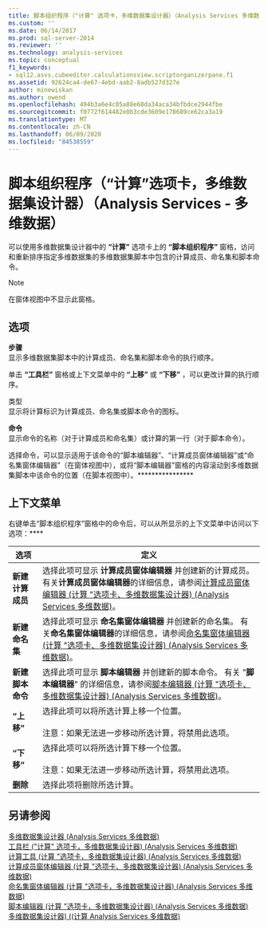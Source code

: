 ```yaml
---
title: 脚本组织程序（"计算" 选项卡，多维数据集设计器）（Analysis Services 多维数据） |Microsoft Docs
ms.custom: ''
ms.date: 06/14/2017
ms.prod: sql-server-2014
ms.reviewer: ''
ms.technology: analysis-services
ms.topic: conceptual
f1_keywords:
- sql12.asvs.cubeeditor.calculationsview.scriptorganizerpane.f1
ms.assetid: 92624ca4-de67-4ebd-aab2-8adb527d327e
author: minewiskan
ms.author: owend
ms.openlocfilehash: 494b3a6e4c05a88e68da34aca34bfbdce2944fbe
ms.sourcegitcommit: f0772f614482e0b3cde3609e178689ce62ca3a19
ms.translationtype: MT
ms.contentlocale: zh-CN
ms.lasthandoff: 06/09/2020
ms.locfileid: "84538559"
---
```

# <a name="script-organizer-calculations-tab-cube-designer-analysis-services---multidimensional-data"></a>脚本组织程序（“计算”选项卡，多维数据集设计器）（Analysis Services - 多维数据）
  可以使用多维数据集设计器中的 **“计算”** 选项卡上的 **“脚本组织程序”** 窗格，访问和重新排序指定多维数据集的多维数据集脚本中包含的计算成员、命名集和脚本命令。  
  
> [!NOTE]  
>  在窗体视图中不显示此窗格。  
  
## <a name="options"></a>选项  
 **步骤**  
 显示多维数据集脚本中的计算成员、命名集和脚本命令的执行顺序。  
  
 单击 **“工具栏”** 窗格或上下文菜单中的 **“上移”** 或 **“下移”** ，可以更改计算的执行顺序。  
  
 类型  
 显示将计算标识为计算成员、命名集或脚本命令的图标。  
  
 **命令**  
 显示命令的名称（对于计算成员和命名集）或计算的第一行（对于脚本命令）。  
  
 选择命令，可以显示适用于该命令的“脚本编辑器”、“计算成员窗体编辑器”或“命名集窗体编辑器”（在窗体视图中），或将“脚本编辑器”窗格的内容滚动到多维数据集脚本中该命令的位置（在脚本视图中）。****************  
  
## <a name="context-menu"></a>上下文菜单  
 右键单击“脚本组织程序”窗格中的命令后，可以从所显示的上下文菜单中访问以下选项：****  
  
|选项|定义|  
|------------|----------------|  
|**新建计算成员**|选择此项可显示 **计算成员窗体编辑器** 并创建新的计算成员。 有关**计算成员窗体编辑器**的详细信息，请参阅[计算成员窗体编辑器 &#40;计算 "选项卡、多维数据集设计器&#41; &#40;Analysis Services 多维数据&#41;](calculated-member-form-editor-cube-designer-analysis-services-multidimensional-data.md)。|  
|**新建命名集**|选择此项可显示 **命名集窗体编辑器** 并创建新的命名集。 有关**命名集窗体编辑器**的详细信息，请参阅[命名集窗体编辑器 &#40;计算 "选项卡、多维数据集设计器&#41; &#40;Analysis Services 多维数据&#41;](named-set-form-editor-cube-designer-analysis-services-multidimensional-data.md)。|  
|**新建脚本命令**|选择此项可显示 **脚本编辑器** 并创建新的脚本命令。 有关 "**脚本编辑器**" 的详细信息，请参阅[脚本编辑器 &#40;计算 "选项卡、多维数据集设计器&#41; &#40;Analysis Services 多维数据&#41;](script-editor-calculations-cube-designer-analysis-services-multidimensional-data.md)。|  
|**“上移”**|选择此项可以将所选计算上移一个位置。<br /><br /> 注意：如果无法进一步移动所选计算，将禁用此选项。|  
|**“下移”**|选择此项可以将所选计算下移一个位置。<br /><br /> 注意：如果无法进一步移动所选计算，将禁用此选项。|  
|**删除**|选择此项将删除所选计算。|  
  
## <a name="see-also"></a>另请参阅  
 [多维数据集设计器 &#40;Analysis Services 多维数据&#41;](cube-designer-analysis-services-multidimensional-data.md)   
 [工具栏 &#40;"计算" 选项卡，多维数据集设计器&#41; &#40;Analysis Services 多维数据&#41;](toolbar-calculations-tab-cube-designer-analysis-services-multidimensional-data.md)   
 [计算工具 &#40;计算 "选项卡，多维数据集设计器&#41; &#40;Analysis Services 多维数据&#41;](calculation-tools-cube-designer-analysis-services-multidimensional-data.md)   
 [计算成员窗体编辑器 &#40;计算 "选项卡、多维数据集设计器&#41; &#40;Analysis Services 多维数据&#41;](calculated-member-form-editor-cube-designer-analysis-services-multidimensional-data.md)   
 [命名集窗体编辑器 &#40;计算 "选项卡，多维数据集设计器&#41; &#40;Analysis Services 多维数据&#41;](named-set-form-editor-cube-designer-analysis-services-multidimensional-data.md)   
 [脚本编辑器 &#40;计算 "选项卡，多维数据集设计器&#41; &#40;Analysis Services 多维数据&#41;](script-editor-calculations-cube-designer-analysis-services-multidimensional-data.md)   
 [多维数据集设计器&#41; &#40;&#40;计算 Analysis Services 多维数据&#41;](calculations-cube-designer-analysis-services-multidimensional-data.md)  
  
  
